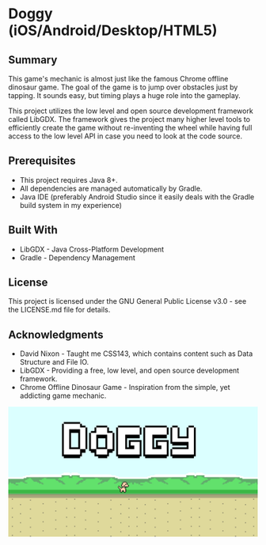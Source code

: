 # Doggy (iOS/Android/Desktop/HTML5)
## Summary
This game's mechanic is almost just like the famous Chrome offline dinosaur game. The goal of the game is to jump over obstacles just by tapping. It sounds easy, but timing plays a huge role into the gameplay.

This project utilizes the low level and open source development framework called LibGDX. The framework gives the project many higher level tools to efficiently create the game without re-inventing the wheel while having full access to the low level API in case you need to look at the code source. 

## Prerequisites
* This project requires Java 8+.
* All dependencies are managed automatically by Gradle.
* Java IDE (preferably Android Studio since it easily deals with the Gradle build system in my experience) 

## Built With
* LibGDX - Java Cross-Platform Development
* Gradle - Dependency Management 

## License
This project is licensed under the GNU General Public License v3.0 - see the LICENSE.md file for details.

## Acknowledgments
* David Nixon - Taught me CSS143, which contains content such as Data Structure and File IO.
* LibGDX - Providing a free, low level, and open source development framework.
* Chrome Offline Dinosaur Game - Inspiration from the simple, yet addicting game mechanic.

![Demo1](https://github.com/nguyenkevins/Doggy/blob/master/android/assets/Demo1.jpg)
